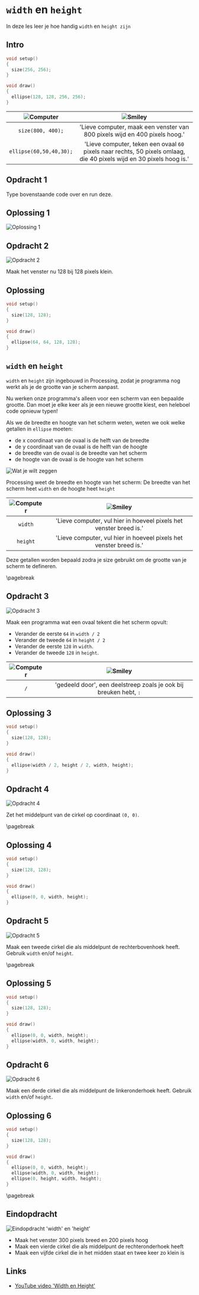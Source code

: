 # `width` en `height`

In deze les leer je hoe handig `width` en `height zijn`

## Intro

```c++
void setup() 
{
  size(256, 256);
}

void draw()
{
  ellipse(128, 128, 256, 256);  
}
```

![Computer](EmojiComputer.png) | ![Smiley](EmojiSmiley.png)
:---------------------:|:----------------------------------------: 
`size(800, 400);`|'Lieve computer, maak een venster van 800 pixels wijd en 400 pixels hoog.'
`ellipse(60,50,40,30);`|'Lieve computer, teken een ovaal `60` pixels naar rechts, 50 pixels omlaag, die 40 pixels wijd en 30 pixels hoog is.'

## Opdracht 1

Type bovenstaande code over en run deze.

## Oplossing 1

![Oplossing 1](WidthHeight1.png)

## Opdracht 2

![Opdracht 2](WidthHeight2.png)

Maak het venster nu 128 bij 128 pixels klein.

## Oplossing

```c++
void setup() 
{
  size(128, 128);
}

void draw()
{
  ellipse(64, 64, 128, 128);  
}
```

## `width` en `height`


`width` en `height` zijn ingebouwd in Processing, 
zodat je programma nog werkt als je de grootte van je scherm aanpast.

Nu werken onze programma's alleen voor een scherm van een bepaalde grootte. 
Dan moet je elke keer als je een nieuwe grootte kiest, een heleboel code opnieuw typen!

Als we de breedte en hoogte van het scherm weten, weten we ook welke getallen in `ellipse` moeten:

 * de x coordinaat van de ovaal is de helft van de breedte 
 * de y coordinaat van de ovaal is de helft van de hoogte
 * de breedte van de ovaal is de breedte van het scherm
 * de hoogte van de ovaal is de hoogte van het scherm

![Wat je wilt zeggen](WidthHeight.png)

Processing weet de breedte en hoogte van het scherm:
De breedte van het scherm heet `width` en de hoogte heet `height`

![Computer](EmojiComputer.png) | ![Smiley](EmojiSmiley.png)
:-------------:|:----------------------------------------: 
`width`|'Lieve computer, vul hier in hoeveel pixels het venster breed is.'
`height`|'Lieve computer, vul hier in hoeveel pixels het venster breed is.'

Deze getallen worden bepaald zodra je size gebruikt om de grootte van je scherm te defineren.

\pagebreak

## Opdracht 3

![Opdracht 3](WidthHeight3.png)

Maak een programma wat een ovaal tekent die het scherm opvult:

 * Verander de eerste `64` in `width / 2`
 * Verander de tweede `64` in `height / 2`
 * Verander de eerste `128` in `width`.
 * Verander de tweede `128` in `height`.

![Computer](EmojiComputer.png) | ![Smiley](EmojiSmiley.png)
:-------------:|:----------------------------------------: 
`/`|'gedeeld door', een deelstreep zoals je ook bij breuken hebt, `:`

## Oplossing 3


```c++
void setup() 
{
  size(128, 128);
}

void draw()
{
  ellipse(width / 2, height / 2, width, height);  
}
```

## Opdracht 4

![Opdracht 4](WidthHeight4.png)

Zet het middelpunt van de cirkel op coordinaat `(0, 0)`.

\pagebreak

## Oplossing 4

```c++
void setup() 
{
  size(128, 128);
}

void draw()
{
  ellipse(0, 0, width, height);  
}
```

## Opdracht 5

![Opdracht 5](WidthHeight5.png)

Maak een tweede cirkel die als middelpunt de rechterbovenhoek heeft.
Gebruik `width` en/of `height`.

\pagebreak

## Oplossing 5

```c++
void setup() 
{
  size(128, 128);
}

void draw()
{
  ellipse(0, 0, width, height);  
  ellipse(width, 0, width, height);  
}
```

## Opdracht 6

![Opdracht 6](WidthHeight6.png)

Maak een derde cirkel die als middelpunt de linkeronderhoek heeft.
Gebruik `width` en/of `height`.

## Oplossing 6

```c++
void setup() 
{
  size(128, 128);
}

void draw()
{
  ellipse(0, 0, width, height);  
  ellipse(width, 0, width, height);  
  ellipse(0, height, width, height);  
}
```

\pagebreak

## Eindopdracht

![Eindopdracht `'width' en 'height'`](WidthHeightEindopdracht.png)

 * Maak het venster 300 pixels breed en 200 pixels hoog
 * Maak een vierde cirkel die als middelpunt de rechteronderhoek heeft
 * Maak een vijfde cirkel die in het midden staat en twee keer zo klein is

## Links

 * [YouTube video 'Width en Height'](https://youtu.be/pbj0fUn0qVQ)
